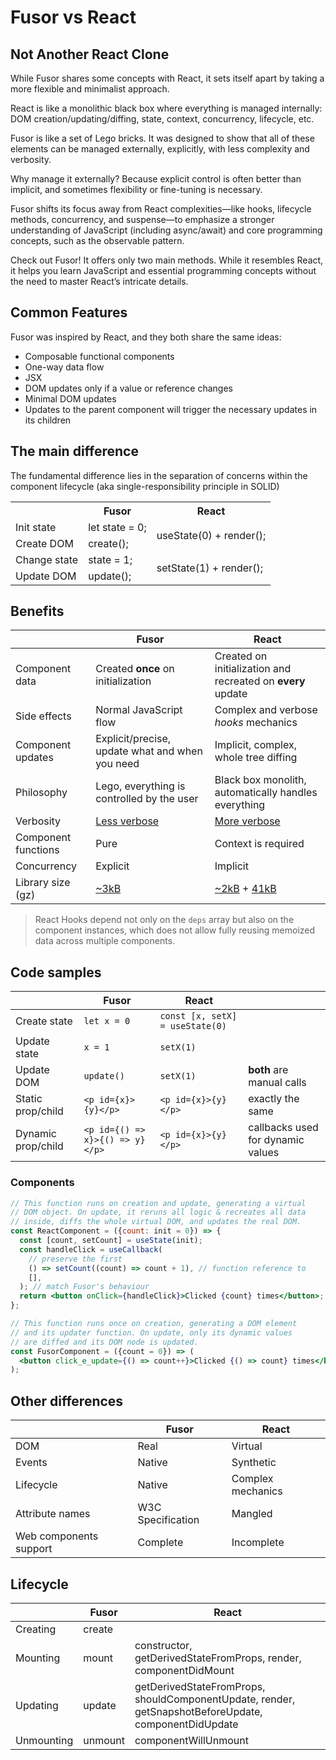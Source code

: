 # Fusor vs React

## Not Another React Clone

While Fusor shares some concepts with React, it sets itself apart by taking a more flexible and minimalist approach.

React is like a monolithic black box where everything is managed internally: DOM creation/updating/diffing, state, context, concurrency, lifecycle, etc.

Fusor is like a set of Lego bricks. It was designed to show that all of these elements can be managed externally, explicitly, with less complexity and verbosity.

Why manage it externally? Because explicit control is often better than implicit, and sometimes flexibility or fine-tuning is necessary.

Fusor shifts its focus away from React complexities—like hooks, lifecycle methods, concurrency, and suspense—to emphasize a stronger understanding of JavaScript (including async/await) and core programming concepts, such as the observable pattern.

Check out Fusor! It offers only two main methods. While it resembles React, it helps you learn JavaScript and essential programming concepts without the need to master React’s intricate details.

## Common Features

Fusor was inspired by React, and they both share the same ideas:

- Composable functional components
- One-way data flow
- JSX
- DOM updates only if a value or reference changes
- Minimal DOM updates
- Updates to the parent component will trigger the necessary updates in its children

## The main difference

The fundamental difference lies in the separation of concerns within the component lifecycle (aka single-responsibility principle in SOLID)

<table>
<tr><th></th><th>Fusor</th><th>React</th></tr>
<tr><td>Init state</td><td>let state = 0;</td><td rowspan="2">useState(0) + render();</td></tr>
<tr><td>Create DOM</td><td>create();</td></tr>
<tr><td>Change state</td><td>state = 1;</td><td rowspan="2">setState(1) + render();</td></tr>
<tr><td>Update DOM</td><td>update();</td></tr>
</table>

<!-- https://legacy.reactjs.org/docs/reconciliation.html -->

## Benefits

|                     | Fusor                                                       | React                                                                                                             |
| ------------------- | ----------------------------------------------------------- | ----------------------------------------------------------------------------------------------------------------- |
| Component data      | Created **once** on initialization                          | Created on initialization and recreated on **every** update                                                       |
| Side effects        | Normal JavaScript flow                                      | Complex and verbose _hooks_ mechanics                                                                             |
| Component updates   | Explicit/precise, update what and when you need             | Implicit, complex, whole tree diffing                                                                             |
| Philosophy          | Lego, everything is controlled by the user                  | Black box monolith, automatically handles everything                                                              |
| Verbosity           | [Less verbose](fusor-vs-react-verbosity.md)                 | [More verbose](fusor-vs-react-verbosity.md)                                                                       |
| Component functions | Pure                                                        | Context is required                                                                                               |
| Concurrency         | Explicit                                                    | Implicit                                                                                                          |
| Library size (gz)   | [~3kB](https://bundlephobia.com/package/@fusorjs/dom@2.5.2) | [~2kB](https://bundlephobia.com/package/react@18.3.1) + [41kB](https://bundlephobia.com/package/react-dom@18.3.1) |

> React Hooks depend not only on the `deps` array but also on the component instances, which does not allow fully reusing memoized data across multiple components.

## Code samples

|                    | Fusor                           | React                           |                                   |
| ------------------ | ------------------------------- | ------------------------------- | --------------------------------- |
| Create state       | `let x = 0`                     | `const [x, setX] = useState(0)` |                                   |
| Update state       | `x = 1`                         | `setX(1)`                       |                                   |
| Update DOM         | `update()`                      | `setX(1)`                       | **both** are manual calls         |
| Static prop/child  | `<p id={x}>{y}</p>`             | `<p id={x}>{y}</p>`             | exactly the same                  |
| Dynamic prop/child | `<p id={() => x}>{() => y}</p>` | `<p id={x}>{y}</p>`             | callbacks used for dynamic values |

### Components

```jsx
// This function runs on creation and update, generating a virtual
// DOM object. On update, it reruns all logic & recreates all data
// inside, diffs the whole virtual DOM, and updates the real DOM.
const ReactComponent = ({count: init = 0}) => {
  const [count, setCount] = useState(init);
  const handleClick = useCallback(
    // preserve the first
    () => setCount((count) => count + 1), // function reference to
    [],
  ); // match Fusor's behaviour
  return <button onClick={handleClick}>Clicked {count} times</button>;
};

// This function runs once on creation, generating a DOM element
// and its updater function. On update, only its dynamic values
// are diffed and its DOM node is updated.
const FusorComponent = ({count = 0}) => (
  <button click_e_update={() => count++}>Clicked {() => count} times</button>
);
```

## Other differences

|                        | Fusor             | React             |
| ---------------------- | ----------------- | ----------------- |
| DOM                    | Real              | Virtual           |
| Events                 | Native            | Synthetic         |
| Lifecycle              | Native            | Complex mechanics |
| Attribute names        | W3C Specification | Mangled           |
| Web components support | Complete          | Incomplete        |

## Lifecycle

|            | Fusor   | React                                                                                                |
| ---------- | ------- | ---------------------------------------------------------------------------------------------------- |
| Creating   | create  |                                                                                                      |
| Mounting   | mount   | constructor, getDerivedStateFromProps, render, componentDidMount                                     |
| Updating   | update  | getDerivedStateFromProps, shouldComponentUpdate, render, getSnapshotBeforeUpdate, componentDidUpdate |
| Unmounting | unmount | componentWillUnmount                                                                                 |

<!-- Кстати, у Fusor есть еще несколько киллер-фич, помимо простоты и наглядности, которых нет у других:

Выбор стратегии стейт менеджмента за вами. Можно использовать хоть обычные переменные там где это подойдет (много где подходит).

Возможность обновлять не только изменившееся место в DOM, но и делать это без DIFF всего дерева приложения от ROOT. Можно настраивать стартовые позиции DIFF от конкретных элементов и прерывать DIFF в нужных местах. Например компонент делает DIFF только для себя.

Также есть возможность выбора стратегии создания/обновления/DIFF компонентов. Например мы можем в нужных местах добавить асинхронность для больших списков или очередь.

Возможность применения функционального программирования, так как АПИ это PURE функции, нет контекста и связанных с ним сайд-эффектов (изменение DOM не влияет на это). -->
